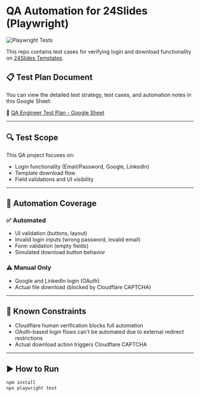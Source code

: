 # QA Automation for 24Slides (Playwright)

![Playwright Tests](https://github.com/renohid/project/actions/workflows/playwright.yml/badge.svg)

This repo contains test cases for verifying login and download functionality on [24Slides Templates](https://24slides.com/templates/featured).

## 📋 Test Plan Document

You can view the detailed test strategy, test cases, and automation notes in this Google Sheet:

🔗 [QA Engineer Test Plan - Google Sheet](https://docs.google.com/spreadsheets/d/1SP7hqL_iFYXuekjCVrM8MuXySnUPR17Dir-U_AiMk5M/edit?usp=sharing)

---

## 🔍 Test Scope
This QA project focuses on:
- Login functionality (Email/Password, Google, LinkedIn)
- Template download flow
- Field validations and UI visibility

---

## 🤖 Automation Coverage

### ✅ Automated
- UI validation (buttons, layout)
- Invalid login inputs (wrong password, invalid email)
- Form validation (empty fields)
- Simulated download button behavior

### ⚠️ Manual Only
- Google and LinkedIn login (OAuth)
- Actual file download (blocked by Cloudflare CAPTCHA)

---

## 🚧 Known Constraints
- Cloudflare human verification blocks full automation
- OAuth-based login flows can't be automated due to external redirect restrictions
- Actual download action triggers Cloudflare CAPTCHA

---

## ▶️ How to Run

```bash
npm install
npx playwright test

